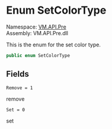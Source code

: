 # Enum SetColorType

Namespace: [VM.API.Pre](VM.API.Pre.md)  
Assembly: VM.API.Pre.dll  

This is the enum for the set color type.

```csharp
public enum SetColorType
```

## Fields

`Remove = 1` 

remove



`Set = 0` 

set




